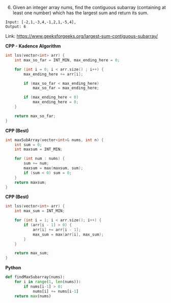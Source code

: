 6. Given an integer array nums, find the contiguous subarray (containing at least one number) which has the largest sum and return its sum.

```
Input: [-2,1,-3,4,-1,2,1,-5,4],
Output: 6
```

Link: https://www.geeksforgeeks.org/largest-sum-contiguous-subarray/

**CPP - Kadence Algorithm**
```cpp
int lss(vector<int> arr) {
	int max_so_far = INT_MIN, max_ending_here = 0;

	for (int i = 0; i < arr.size() ; i++) {
		max_ending_here += arr[i];

		if (max_so_far < max_ending_here)
			max_so_far = max_ending_here;

		if (max_ending_here < 0)
			max_ending_here = 0;
	}

	return max_so_far;
}
```

**CPP (Best)**
```cpp
int maxSubArray(vector<int>& nums, int n) {
    int sum = 0;
    int maxsum = INT_MIN;

    for (int num : nums) {
        sum += num;
        maxsum = max(maxsum, sum);
        if (sum < 0) sum = 0;
    }
    return maxsum;
}
```

**CPP (Best)**
```cpp
int lss(vector<int> arr) {
	int max_sum = INT_MIN;

	for (int i = 1; i < arr.size(); i++) {
		if (arr[i - 1] > 0) {
			arr[i] += arr[i - 1];
			max_sum = max(arr[i], max_sum);
		}
	}

	return max_sum;
}
```

**Python**
```python
def findMaxSubarray(nums):
    for i in range(1, len(nums)):
        if nums[i-1] > 0:
            nums[i] += nums[i-1]
    return max(nums)
```
